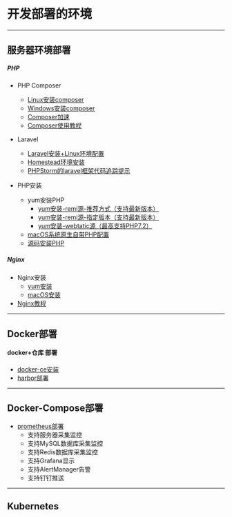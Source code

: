 # 开发部署的环境

---

## 服务器环境部署

##### PHP
* PHP Composer
    * [Linux安装composer](server/PHP/Composer/Linux安装composer.md)
    * [Windows安装composer](server/PHP/Composer/windows安装composer.md)
    * [Composer加速](server/PHP/Composer/composer加速.md)
    * [Composer使用教程](server/PHP/Composer/使用教程.md)
    
* Laravel
    * [Laravel安装+Linux环境配置](server/PHP/Laravel/Laravel安装+Linux环境配置.md)
    * [Homestead环境安装](server/PHP/Laravel/Homestead环境.md)
    * [PHPStorm的laravel框架代码追踪提示](server/PHP/Laravel/PHPStrom配置.md)

* PHP安装
    * yum安装PHP
        * [yum安装-remi源-推荐方式（支持最新版本）](server/PHP/yum安装/yum安装-remi源.md)
        * [yum安装-remi源-指定版本（支持最新版本）](server/PHP/yum安装/yum安装-remi源-指定版本.md)
        * [yum安装-webtatic源（最高支持PHP7.2）](server/PHP/yum安装/yum安装-webtatic源.md)
    * [macOS系统原生自带PHP配置](server/PHP/macOS安装.md)
    * [源码安装PHP](server/PHP/源码安装.md)

##### Nginx
* Nginx安装
    * [yum安装](server/nginx/yum安装.md)
    * [macOS安装](server/nginx/macOS安装.md)
* [Nginx教程](server/nginx/教程.md)
---

## Docker部署
#### docker+仓库 部署
* [docker-ce安装](docker/docker-ce)
* [harbor部署](docker/harbor)
---

## Docker-Compose部署

* [prometheus部署](docker-compose/prometheus)
    * 支持服务器采集监控
    * 支持MySQL数据库采集监控
    * 支持Redis数据库采集监控
    * 支持Grafana显示
    * 支持AlertManager告警
    * 支持钉钉推送
---

## Kubernetes
